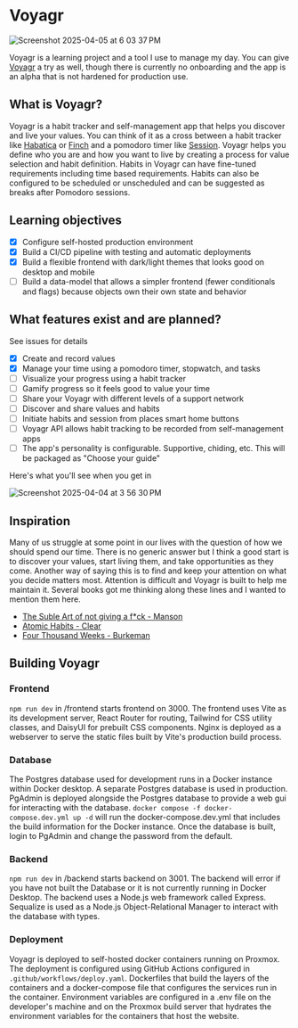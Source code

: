 # Voyagr
![Screenshot 2025-04-05 at 6 03 37 PM](https://github.com/user-attachments/assets/147372c9-0f3e-4530-bfa5-34f29df3cc58)

Voyagr is a learning project and a tool I use to manage my day. You can give [Voyagr](https://voyagr.me/) a try as well, though there is currently no onboarding and the app is an alpha that is not hardened for production use.

## What is Voyagr?
Voyagr is a habit tracker and self-management app that helps you discover and live your values. You can think of it as a cross between a habit tracker like [Habatica](https://habitica.com/) or [Finch](https://finchcare.com/) and a pomodoro timer like [Session](https://www.stayinsession.com/). Voyagr helps you define who you are and how you want to live by creating a process for value selection and habit definition. Habits in Voyagr can have fine-tuned requirements including time based requirements. Habits can also be configured to be scheduled or unscheduled and can be suggested as breaks after Pomodoro sessions.

## Learning objectives
- [x] Configure self-hosted production environment
- [x] Build a CI/CD pipeline with testing and automatic deployments
- [x] Build a flexible frontend with dark/light themes that looks good on desktop and mobile
- [ ] Build a data-model that allows a simpler frontend (fewer conditionals and flags) because objects own their own state and behavior

## What features exist and are planned?
See issues for details
- [x] Create and record values  
- [x] Manage your time using a pomodoro timer, stopwatch, and tasks  
- [ ] Visualize your progress using a habit tracker  
- [ ] Gamify progress so it feels good to value your time  
- [ ] Share your Voyagr with different levels of a support network  
- [ ] Discover and share values and habits
- [ ] Initiate habits and session from places smart home buttons
- [ ] Voyagr API allows habit tracking to be recorded from self-management apps
- [ ] The app's personality is configurable. Supportive, chiding, etc. This will be packaged as "Choose your guide"

Here's what you'll see when you get in

![Screenshot 2025-04-04 at 3 56 30 PM](https://github.com/user-attachments/assets/b5dfd581-bf28-412b-a0a0-330810c79e63)

## Inspiration
Many of us struggle at some point in our lives with the question of how we should spend our time. There is no generic answer but I think a good start is to discover your values, start living them, and take opportunities as they come. Another way of saying this is to find and keep your attention on what you decide matters most. Attention is difficult and Voyagr is built to help me maintain it. Several books got me thinking along these lines and I wanted to mention them here. 
- [The Suble Art of not giving a f*ck - Manson](https://www.goodreads.com/book/show/28257707-the-subtle-art-of-not-giving-a-f-ck)
- [Atomic Habits - Clear](https://www.goodreads.com/book/show/40121378-atomic-habits?from_search=true&from_srp=true&qid=pTZ9qbuEcd&rank=1)
- [Four Thousand Weeks - Burkeman](https://www.goodreads.com/book/show/54785515-four-thousand-weeks?ref=nav_sb_ss_1_19)

## Building Voyagr

### Frontend
`npm run dev`  in /frontend starts frontend on 3000. The frontend uses Vite as its development server, React Router for routing, Tailwind for CSS utility classes, and DaisyUI for prebuilt CSS components. Nginx is deployed as a webserver to serve the static files built by Vite's production build process.

### Database
The Postgres database used for development runs in a Docker instance within Docker desktop. A separate Postgres database is used in production. PgAdmin is deployed alongside the Postgres database to provide a web gui for interacting with the database.
`docker compose -f docker-compose.dev.yml up -d` will run the docker-compose.dev.yml that includes the build information for the Docker instance. Once the database is built, login to PgAdmin and change the password from the default.

### Backend
`npm run dev` in /backend starts backend on 3001. The backend will error if you have not built the Database or it is not currently running in Docker Desktop. The backend uses a Node.js web framework called Express. Sequalize is used as a Node.js Object-Relational Manager to interact with the database with types.

### Deployment
Voyagr is deployed to self-hosted docker containers running on Proxmox. The deployment is configured using GitHub Actions configured in `.github/workflows/deploy.yaml`.  Dockerfiles that build the layers of the containers and a docker-compose file that configures the services run in the container. Environment variables are configured in a .env file on the developer's machine and on the Proxmox build server that hydrates the environment variables for the containers that host the website.

